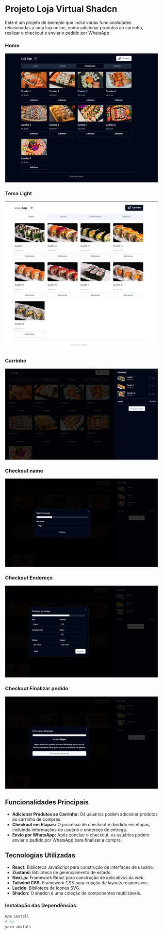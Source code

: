 # Projeto Loja Virtual Shadcn

Este é um projeto de exemplo que inclui várias funcionalidades relacionadas a uma loja online, como adicionar produtos ao carrinho, realizar o checkout e enviar o pedido por WhatsApp.

### Home

 <img src="public/images/README/home.jpg" alt="Página home">

### Tema Light

 <img src="public/images/README/theme-light.jpg" alt="Página tema light">

### Carrinho

 <img src="public/images/README/cart.png" alt="Carrinho de compra">

### Checkout name

 <img src="public/images/README/checkout-name.png" alt="Checkout do nome">

### Checkout Endereço

 <img src="public/images/README/checkout-address.jpg" alt="Checkout do endereço">

### Checkout Finalizar pedido

 <img src="public/images/README/checkout-finish.jpg" alt="Finalizar o pedido">

## Funcionalidades Principais

- **Adicionar Produtos ao Carrinho:** Os usuários podem adicionar produtos ao carrinho de compras.
- **Checkout em Etapas:** O processo de checkout é dividido em etapas, incluindo informações do usuário e endereço de entrega.
- **Envio por WhatsApp:** Após concluir o checkout, os usuários podem enviar o pedido por WhatsApp para finalizar a compra.

## Tecnologias Utilizadas

- **React:** Biblioteca JavaScript para construção de interfaces de usuário.
- **Zustand:** Biblioteca de gerenciamento de estado.
- **Next.js:** Framework React para construção de aplicativos da web.
- **Tailwind CSS:** Framework CSS para criação de layouts responsivos.
- **Lucide:** Biblioteca de ícones SVG.
- **Shadcn:** O shadcn é uma coleção de componentes reutilizáveis.

### Instalação das Dependências:

```bash
npm install
# ou
yarn install
```
